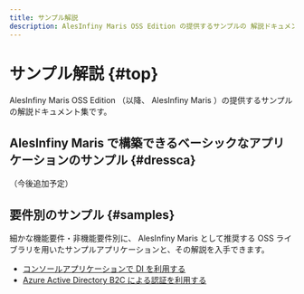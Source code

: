 ```yaml
---
title: サンプル解説
description: AlesInfiny Maris OSS Edition の提供するサンプルの 解説ドキュメント集。
---
```


# サンプル解説 {#top}

AlesInfiny Maris OSS Edition （以降、 AlesInfiny Maris ）の提供するサンプルの解説ドキュメント集です。

## AlesInfiny Maris で構築できるベーシックなアプリケーションのサンプル {#dressca}

（今後追加予定）

## 要件別のサンプル {#samples}

細かな機能要件・非機能要件別に、 AlesInfiny Maris として推奨する OSS ライブラリを用いたサンプルアプリケーションと、その解説を入手できます。

- [コンソールアプリケーションで DI を利用する](console-app-with-di/index.md)
- [Azure Active Directory B2C による認証を利用する](azure-ad-b2c/index.md)
